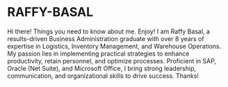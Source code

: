 # RAFFY-BASAL
Hi there! Things you need to know about me. Enjoy!
I am Raffy Basal, a results-driven Business Administration graduate with over 8 years of expertise in Logistics, Inventory Management, and Warehouse Operations. My passion lies in implementing practical strategies to enhance productivity, retain personnel, and optimize processes. Proficient in SAP, Oracle (Net Suite), and Microsoft Office, I bring strong leadership, communication, and organizational skills to drive success. Thanks!